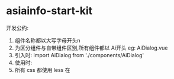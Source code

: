 # asiainfo-start-kit

开发公约:
1. 组件名称都以大写字母开头n
2. 为区分组件与自带组件区别,所有组件都以 Ai开头 eg: AiDialog.vue
3. 引入时: import AiDialog from './components/AiDialog'
4. 使用时: <ai-dialog></ai-dialog>
5. 所有 css 都使用 less 在 <style lang="less"> 标记语言属性
6. 文件里引用了其他组件,把 components:{} 放在 export default 的第一位, 第二位 data(){}, 在每个键值对中 key紧跟: value 与冒号中间空格一个
7. 为统一代码,所有文件都采用一个 tab 切换,也就是2个 space 空格缩进,eg:

```
import AiDialog from './components/AiDialog'
export default {
  components: {
    AiDialog
  },
  data() {

  }
  computed: {
    // 写好计算属性的注释
  },
  methods: {
    // 每个方法写好注释
    () => {
      ....
    }
    // 注释...
    () => {
      ....
    }
  },
  created() {

  },
  mounted() {

  }
  ...
}
```

## Build Setup

``` bash
# install dependencies
npm install

# serve with hot reload at localhost:8080
npm run dev

# build for production with minification
npm run build

# build for production and view the bundle analyzer report
npm run build --report
```
